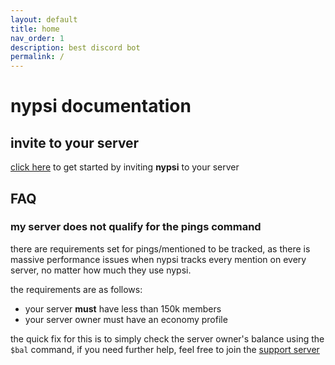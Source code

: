 ```yaml
---
layout: default
title: home
nav_order: 1
description: best discord bot
permalink: /
---
```


# nypsi documentation

## invite to your server

[click here](http://invite.nypsi.xyz) to get started by inviting **nypsi** to your server

## FAQ

### my server does not qualify for the pings command

there are requirements set for pings/mentioned to be tracked,
as there is massive performance issues when nypsi tracks every mention on every server, no matter how much they use nypsi.<br />

the requirements are as follows:

-   your server **must** have less than 150k members
-   your server owner must have an economy profile

the quick fix for this is to simply check the server owner's balance using the `$bal` command, if you need further help, feel free to join the [support server](https://discord.gg/hJTDNST)
